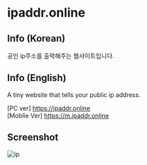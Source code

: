 # ipaddr.online

## Info (Korean)
공인 ip주소를 출력해주는 웹사이트입니다.

## Info (English)
A tiny website that tells your public ip address.

[PC ver] https://ipaddr.online <br>
[Moblie Ver] https://m.ipaddr.online

## Screenshot
![ip](https://user-images.githubusercontent.com/75349747/107113744-30f1a480-68a4-11eb-996c-00dc18bb03e6.PNG)
